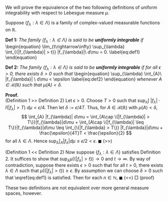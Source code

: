 We will prove the equivalence of the two following definitions of uniform integrability
with respect to Lebesgue measure $\mu$.

Suppose $\{f_{\lambda} : \lambda \in \Lambda\}$ is a family of complex-valued measurable functions on $\mathbb{R}$.

**Def 1:** *The family $\{f_{\lambda} : \lambda \in \Lambda\}$ is said to be __uniformly integrable__ if* 
\begin{equation}
\lim_{t\rightarrow\infty} \sup_{\lambda} \int_{\{|f_{\lambda}| > t\}} |f_{\lambda}|\ d\mu = 0. 
\label{eq:def1}
\end{equation}

**Def 2:** *The family $\{f_{\lambda} : \lambda \in \Lambda\}$ is said to be __uniformly integrable__ if for all $\epsilon > 0$, there exists $\delta > 0$ such that*
\begin{equation}
\sup_{\lambda} \int_{A}\ |f_{\lambda}| \ d\mu < \epsilon
\label{eq:def2}
\end{equation}
*whenever $A \in \mathcal{B}(\mathbb{R})$ such that $\mu(A) < \delta$.*

**Proof.** \
(Definition 1 >> Definition 2) Let $\epsilon > 0$. Choose $T > 0$ such that
$\sup_{\lambda}\int\ |f_{\lambda}|\cdot I(|f_{\lambda}| > T)\ d\mu < \epsilon / 4$. 
Then let $\delta := \epsilon / 4T$. Thus, for $A \in \mathcal{B}(\mathbb{R})$ with 
$\mu(A) < \delta$,
$$ \int_{A} |f_{\lambda}| d\mu = \int_{A\cap \{|f_{\lambda}| > T\}}|f_{\lambda}|d\mu + 
\int_{A\cap \{|f_{\lambda}| \leq T\}}|f_{\lambda}|d\mu \leq 
\int_{\{|f_{\lambda} > T\}} |f_{\lambda}|d\mu + \frac{\epsilon}{4T}T < \frac{\epsilon}{2} $$
for all $\lambda \in \Lambda$. Hence $\sup_{\lambda}\int_{A}|f_{\lambda}|d\mu \leq \epsilon / 2 < \epsilon$. $\blacksquare$ (>>)

(Definition 1 << Definition 2) Now suppose $\{f_{\lambda} : \lambda \in \Lambda\}$ 
satisfies Definition 2. It suffices to show that $\sup_{\lambda}\mu(\{|f_{\lambda}| > t\}) \rightarrow 0$ and $t \rightarrow \infty$. By way of contradiction, suppose there exists $\epsilon > 0$ such that for all $t > 0$, there exists $\lambda \in \Lambda$ such that $\mu(\{|f_{\lambda}| > t\}) \geq \epsilon$. 
By assumption we can choose $\delta > 0$ such that \eqref{eq:def1} is satisfied. 
Then for each $n \in \mathbb{N}$, 
$\blacksquare$ (<<)
$\Box$ (proof)

These two definitions are not equivalent over more general measure spaces, however.

